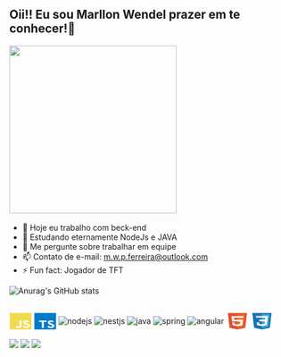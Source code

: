 ## Oii!! Eu sou Marllon Wendel prazer em te conhecer!👋

<img src="https://media4.giphy.com/media/v1.Y2lkPTc5MGI3NjExN29xeHowMXE4bnV2d2kxdTNxODgycW1ldGRtYjZieDU5eWJ0MXY3MiZlcD12MV9pbnRlcm5hbF9naWZfYnlfaWQmY3Q9Zw/oFYKw5OTZBZzVONpUh/giphy.webp" width="300" height="300" style="" frameBorder="0" class="giphy-embed" allowFullScreen/>

- 🔭 Hoje eu trabalho com beck-end
- 🌱 Estudando eternamente NodeJs e JAVA
- 💬 Me pergunte sobre trabalhar em equipe
- 📫 Contato de e-mail: m.w.p.ferreira@outlook.com
- ⚡ Fun fact: Jogador de TFT

![Anurag's GitHub stats](https://github-readme-stats.vercel.app/api?username=Marllon-Wendel2&show_icons=true&theme=dark#gh-dark-mode-only) 

<div style="display: inline_block"><br>
  <img align="center" alt="Js" height="30" width="40" src="https://raw.githubusercontent.com/devicons/devicon/master/icons/javascript/javascript-plain.svg">
  <img align="center" alt="Ts" height="30" width="40" src="https://raw.githubusercontent.com/devicons/devicon/master/icons/typescript/typescript-plain.svg">
  <img align="center" alt="nodejs" height="30" width="40" src="https://cdn.jsdelivr.net/gh/devicons/devicon@latest/icons/nodejs/nodejs-original-wordmark.svg" />
  <img align="center" alt="nestjs" height="30" width="40" src="https://cdn.jsdelivr.net/gh/devicons/devicon@latest/icons/nestjs/nestjs-original-wordmark.svg" />
  <img align="center" alt="java" height="30" width="40" src="https://cdn.jsdelivr.net/gh/devicons/devicon@latest/icons/java/java-original-wordmark.svg" />
  <img align="center" alt="spring" height="30" width="40" src="https://cdn.jsdelivr.net/gh/devicons/devicon@latest/icons/spring/spring-original.svg" />
  <img align="center" alt="angular" height="30" width="40" src="https://cdn.jsdelivr.net/gh/devicons/devicon@latest/icons/angularjs/angularjs-original.svg" />
  <img align="center" alt="HTML" height="30" width="40" src="https://raw.githubusercontent.com/devicons/devicon/master/icons/html5/html5-original.svg">
  <img align="center" alt="CSS" height="30" width="40" src="https://raw.githubusercontent.com/devicons/devicon/master/icons/css3/css3-original.svg"> 
</div>  
<br>
<div> 
  <a href="https://www.instagram.com/marllon0306/" target="_blank"><img src="https://img.shields.io/badge/-Instagram-%23E4405F?style=for-the-badge&logo=instagram&logoColor=white" target="_blank"></a>
 	<a href="https://www.twitch.tv/itsumonitor" target="_blank"><img src="https://img.shields.io/badge/Twitch-9146FF?style=for-the-badge&logo=twitch&logoColor=white" target="_blank"></a>
  <a href = "mailto:m.w.p.ferreira@outlook.com"><img src="https://img.shields.io/badge/-Gmail-%23333?style=for-the-badge&logo=gmail&logoColor=white" target="_blank"></a>  
</div>

